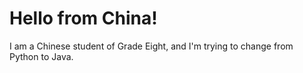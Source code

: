 # Hello from China!
I am a Chinese student of Grade Eight, and I'm trying to change from Python to Java.
